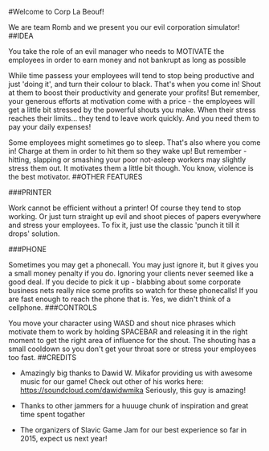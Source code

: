 #Welcome to Corp La Beouf!

We are team Romb and we present you our evil corporation simulator!
##IDEA

You take the role of an evil manager who needs to MOTIVATE the employees in order to earn money and not bankrupt as long as possible

While time passess your employees will tend to stop being productive and just 'doing it', and turn their colour to black. That's when you come in! Shout at them to boost their productivity and generate your profits! But remember, your generous efforts at motivation come with a price - the employees will get a little bit stressed by the powerful shouts you make. When their stress reaches their limits... they tend to leave work quickly. And you need them to pay your daily expenses!

Some employees might sometimes go to sleep. That's also where you come in! Charge at them in order to hit them so they wake up! But remember - hitting, slapping or smashing your poor not-asleep workers may slightly stress them out. It motivates them a little bit though. You know, violence is the best motivator.
##OTHER FEATURES

###PRINTER

Work cannot be efficient without a printer! Of course they tend to stop working. Or just turn straight up evil and shoot pieces of papers everywhere and stress your employees. To fix it, just use the classic 'punch it till it drops' solution.

###PHONE

Sometimes you may get a phonecall. You may just ignore it, but it gives you a small money penalty if you do. Ignoring your clients never seemed like a good deal. If you decide to pick it up - blabbing about some corporate business nets really nice some profits so watch for these phonecalls! If you are fast enough to reach the phone that is. Yes, we didn't think of a cellphone.
###CONTROLS

You move your character using WASD and shout nice phrases which motivate them to work by holding SPACEBAR and releasing it in the right moment to get the right area of influence for the shout. The shouting has a small cooldown so you don't get your throat sore or stress your employees too fast.
##CREDITS

  * Amazingly big thanks to Dawid W. Mikafor providing us with awesome music for our game! Check out other of his works here: https://soundcloud.com/dawidwmika Seriously, this guy is amazing!

  * Thanks to other jammers for a huuuge chunk of inspiration and great time spent togather
  * The organizers of Slavic Game Jam for our best experience so far in 2015, expect us next year! 
